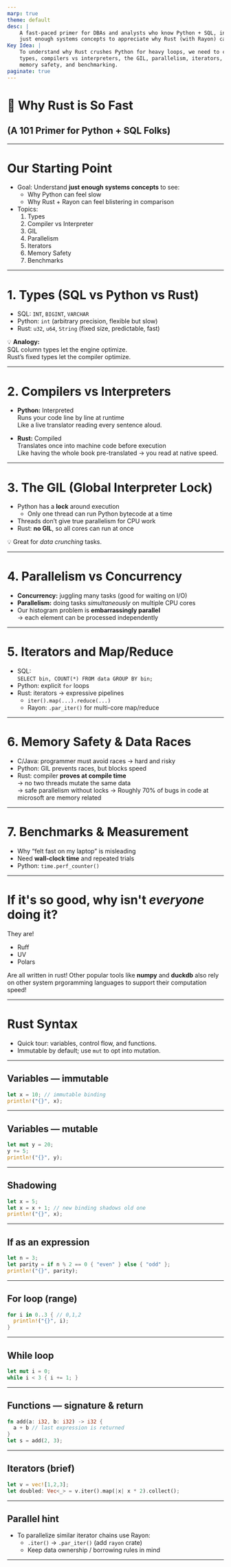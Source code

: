 ```yaml
---
marp: true
theme: default
desc: |
    A fast-paced primer for DBAs and analysts who know Python + SQL, introducing
    just enough systems concepts to appreciate why Rust (with Rayon) can be so much faster.
Key Idea: |
    To understand why Rust crushes Python for heavy loops, we need to cover:
    types, compilers vs interpreters, the GIL, parallelism, iterators,
    memory safety, and benchmarking.
paginate: true
---
```


<!-- _class: lead -->
# 🦀 Why Rust is So Fast
## (A 101 Primer for Python + SQL Folks)

<!-- Everyone, sign up for github, fork the project and
lets get going
-->
---

# Our Starting Point

- Goal: Understand **just enough systems concepts** to see:
  - Why Python can feel slow
  - Why Rust + Rayon can feel blistering in comparison
- Topics:
  1. Types  
  2. Compiler vs Interpreter  
  3. GIL  
  4. Parallelism  
  5. Iterators  
  6. Memory Safety  
  7. Benchmarks  

---

# 1. Types (SQL vs Python vs Rust)

- SQL: `INT`, `BIGINT`, `VARCHAR`
- Python: `int` (arbitrary precision, flexible but slow)
- Rust: `u32`, `u64`, `String` (fixed size, predictable, fast)

💡 **Analogy:**  
SQL column types let the engine optimize.  
Rust’s fixed types let the compiler optimize.

---

# 2. Compilers vs Interpreters

- **Python:** Interpreted  
  Runs your code line by line at runtime  
  Like a live translator reading every sentence aloud.

- **Rust:** Compiled  
  Translates once into machine code before execution  
  Like having the whole book pre-translated → you read at native speed.

---

# 3. The GIL (Global Interpreter Lock)

- Python has a **lock** around execution
  - Only one thread can run Python bytecode at a time
- Threads don’t give true parallelism for CPU work
- Rust: **no GIL**, so all cores can run at once

💡 Great for *data crunching* tasks.

---

# 4. Parallelism vs Concurrency

- **Concurrency:** juggling many tasks (good for waiting on I/O)
- **Parallelism:** doing tasks *simultaneously* on multiple CPU cores
- Our histogram problem is **embarrassingly parallel**  
  → each element can be processed independently

---

# 5. Iterators and Map/Reduce

- SQL:  
  `SELECT bin, COUNT(*) FROM data GROUP BY bin;`
- Python: explicit `for` loops
- Rust: iterators → expressive pipelines
  - `iter().map(...).reduce(...)`
  - Rayon: `.par_iter()` for multi-core map/reduce

---

# 6. Memory Safety & Data Races

- C/Java: programmer must avoid races → hard and risky
- Python: GIL prevents races, but blocks speed
- Rust: compiler **proves at compile time**  
  → no two threads mutate the same data  
  → safe parallelism without locks
  → Roughly 70% of bugs in code at microsoft are memory related
<!--
SRC: https://www.zdnet.com/article/microsoft-70-percent-of-all-security-bugs-are-memory-safety-issues/

-->

---

# 7. Benchmarks & Measurement

- Why “felt fast on my laptop” is misleading
- Need **wall-clock time** and repeated trials
- Python: `time.perf_counter()`

---

# If it's so good, why isn't _everyone_ doing it?

They are!

- Ruff
- UV
- Polars

Are all written in rust! Other popular tools like
**numpy** and **duckdb** also rely on other system prgoramming languages to support their computation speed!

---

# Rust Syntax

- Quick tour: variables, control flow, and functions.
- Immutable by default; use `mut` to opt into mutation.

---

## Variables — immutable

```rust
let x = 10; // immutable binding
println!("{}", x);
```

---

## Variables — mutable

```rust
let mut y = 20;
y += 5;
println!("{}", y);
```

---

## Shadowing

```rust
let x = 5;
let x = x + 1; // new binding shadows old one
println!("{}", x);
```

---

## If as an expression

```rust
let n = 3;
let parity = if n % 2 == 0 { "even" } else { "odd" };
println!("{}", parity);
```

---

## For loop (range)

```rust
for i in 0..3 { // 0,1,2
  println!("{}", i);
}
```

---

## While loop

```rust
let mut i = 0;
while i < 3 { i += 1; }
```

---

## Functions — signature & return

```rust
fn add(a: i32, b: i32) -> i32 {
  a + b // last expression is returned
}
let s = add(2, 3);
```

---

## Iterators (brief)

```rust
let v = vec![1,2,3];
let doubled: Vec<_> = v.iter().map(|x| x * 2).collect();
```

---

## Parallel hint

- To parallelize similar iterator chains use Rayon:
  - `.iter()` -> `.par_iter()` (add `rayon` crate)
  - Keep data ownership / borrowing rules in mind

---
